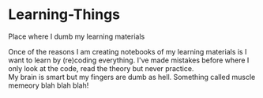 # Learning-Things
Place where I dumb my learning materials 

Once of the reasons I am creating notebooks of my learning materials is I want to learn by (re)coding everything. 
I've made mistakes before where I only look at the code, read the theory but never practice.  
My brain is smart but my fingers are dumb as hell. Something called muscle memeory blah blah blah! 
